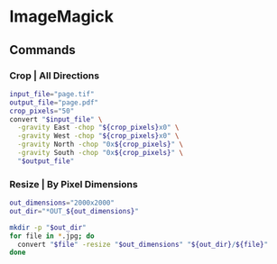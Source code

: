 # ImageMagick

## Commands

### Crop | All Directions

```bash
input_file="page.tif"
output_file="page.pdf"
crop_pixels="50"
convert "$input_file" \
  -gravity East -chop "${crop_pixels}x0" \
  -gravity West -chop "${crop_pixels}x0" \
  -gravity North -chop "0x${crop_pixels}" \
  -gravity South -chop "0x${crop_pixels}" \
  "$output_file"
```

### Resize | By Pixel Dimensions

```bash
out_dimensions="2000x2000"
out_dir="*OUT_${out_dimensions}"

mkdir -p "$out_dir"
for file in *.jpg; do
  convert "$file" -resize "$out_dimensions" "${out_dir}/${file}"
done
```


